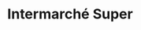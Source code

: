 ---
title: "Intermarché Super"
url: /villeneuve-les-maguelone/intermarche-super/
shop: supermarché
---
